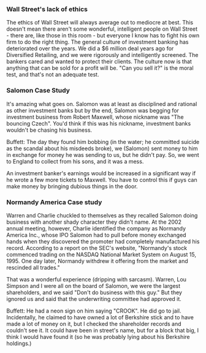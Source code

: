 ### Wall Street's lack of ethics
The ethics of Wall Street will always average out to mediocre at best. This doesn't mean there aren't some wonderful, intelligent people on Wall Street - there are, like those in this room - but everyone I know has to fight his own firm to do the right thing.
The general culture of investment banking has deteriorated over the years. We did a $6 million deal years ago for Diversified Retailing, and we were rigorously and intelligently screened. The bankers cared and wanted to protect their clients.
The culture now is that anything that can be sold for a profit will be. "Can you sell it?" is the moral test, and that's not an adequate test.


### Salomon Case Study
It's amazing what goes on. Salomon was at least as disciplined and rational as other investment banks but by the end, Salomon was begging for investment business from Robert Maxwell, whose nickname was "The bouncing Czech". You'd think if this was his nickname, investment banks wouldn't be chasing his business.

Buffett: The day they found him bobbing (in the water; he committed suicide as the scandal about his misdeeds broke), we (Salomon) sent money to him in exchange for money he was sending to us, but he didn't pay. So, we went to England to collect from his sons, and it was a mess.

An investment banker's earnings would be increased in a significant way if he wrote a few more tickets to Maxwell. You have to control this if guys can make money by bringing dubious things in the door.


### Normandy America Case study

Warren and Charlie chuckled to themselves as they recalled Salomon doing business with another shady character they didn't name. At the 2002 annual meeting, however, Charlie identified the company as Normandy America Inc., whose IPO Salomon had to pull before money exchanged hands when they discovered the promoter had completely manufactured his record. According to a report on the SEC's website, "Normandy's stock commenced trading on the NASDAQ National Market System on August 15, 1995. One day later, Normandy withdrew it offering from the market and rescinded all trades."

That was a wonderful experience (dripping with sarcasm). Warren, Lou Simpson and I were all on the board of Salomon, we were the largest shareholders, and we said "Don't do business with this guy." But they ignored us and said that the underwriting committee had approved it.

Buffett: He had a neon sign on him saying "CROOK". He did go to jail. Incidentally, he claimed to have owned a lot of Berkshire stick and to have made a lot of money on it, but I checked the shareholder records and couldn't see it. It could have been in street's name, but for a block that big, I think I would have found it (so he was probably lying about his Berkshire holdings.)